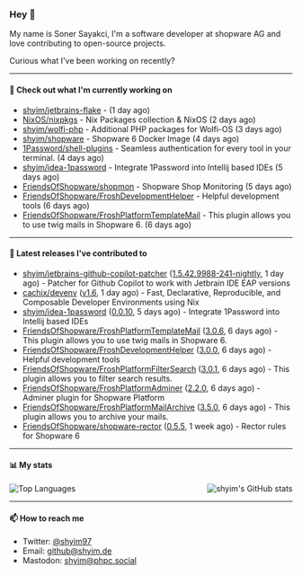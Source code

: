 ### Hey 👋

My name is Soner Sayakci, I'm a software developer at shopware AG and love contributing to open-source projects.

Curious what I've been working on recently?

---

#### 👷 Check out what I'm currently working on

- [shyim/jetbrains-flake](https://github.com/shyim/jetbrains-flake) -  (1 day ago)
- [NixOS/nixpkgs](https://github.com/NixOS/nixpkgs) - Nix Packages collection &amp; NixOS (2 days ago)
- [shyim/wolfi-php](https://github.com/shyim/wolfi-php) - Additional PHP packages for Wolfi-OS (3 days ago)
- [shyim/shopware](https://github.com/shyim/shopware) - Shopware 6 Docker Image (4 days ago)
- [1Password/shell-plugins](https://github.com/1Password/shell-plugins) - Seamless authentication for every tool in your terminal. (4 days ago)
- [shyim/idea-1password](https://github.com/shyim/idea-1password) - Integrate 1Password into Intellij based IDEs (5 days ago)
- [FriendsOfShopware/shopmon](https://github.com/FriendsOfShopware/shopmon) - Shopware Shop Monitoring (5 days ago)
- [FriendsOfShopware/FroshDevelopmentHelper](https://github.com/FriendsOfShopware/FroshDevelopmentHelper) - Helpful development tools (6 days ago)
- [FriendsOfShopware/FroshPlatformTemplateMail](https://github.com/FriendsOfShopware/FroshPlatformTemplateMail) - This plugin allows you to use twig mails in Shopware 6. (6 days ago)

---

#### 🔭 Latest releases I've contributed to

- [shyim/jetbrains-github-copilot-patcher](https://github.com/shyim/jetbrains-github-copilot-patcher) ([1.5.42.9988-241-nightly](https://github.com/shyim/jetbrains-github-copilot-patcher/releases/tag/1.5.42.9988-241-nightly), 1 day ago) - Patcher for Github Copilot to work with Jetbrain IDE EAP versions
- [cachix/devenv](https://github.com/cachix/devenv) ([v1.6](https://github.com/cachix/devenv/releases/tag/v1.6), 1 day ago) - Fast, Declarative, Reproducible, and Composable Developer Environments using Nix
- [shyim/idea-1password](https://github.com/shyim/idea-1password) ([0.0.10](https://github.com/shyim/idea-1password/releases/tag/0.0.10), 5 days ago) - Integrate 1Password into Intellij based IDEs
- [FriendsOfShopware/FroshPlatformTemplateMail](https://github.com/FriendsOfShopware/FroshPlatformTemplateMail) ([3.0.6](https://github.com/FriendsOfShopware/FroshPlatformTemplateMail/releases/tag/3.0.6), 6 days ago) - This plugin allows you to use twig mails in Shopware 6.
- [FriendsOfShopware/FroshDevelopmentHelper](https://github.com/FriendsOfShopware/FroshDevelopmentHelper) ([3.0.0](https://github.com/FriendsOfShopware/FroshDevelopmentHelper/releases/tag/3.0.0), 6 days ago) - Helpful development tools
- [FriendsOfShopware/FroshPlatformFilterSearch](https://github.com/FriendsOfShopware/FroshPlatformFilterSearch) ([3.0.1](https://github.com/FriendsOfShopware/FroshPlatformFilterSearch/releases/tag/3.0.1), 6 days ago) - This plugin allows you to filter search results.
- [FriendsOfShopware/FroshPlatformAdminer](https://github.com/FriendsOfShopware/FroshPlatformAdminer) ([2.2.0](https://github.com/FriendsOfShopware/FroshPlatformAdminer/releases/tag/2.2.0), 6 days ago) - Adminer plugin for Shopware Platform
- [FriendsOfShopware/FroshPlatformMailArchive](https://github.com/FriendsOfShopware/FroshPlatformMailArchive) ([3.5.0](https://github.com/FriendsOfShopware/FroshPlatformMailArchive/releases/tag/3.5.0), 6 days ago) - This plugin allows you to archive your mails.
- [FriendsOfShopware/shopware-rector](https://github.com/FriendsOfShopware/shopware-rector) ([0.5.5](https://github.com/FriendsOfShopware/shopware-rector/releases/tag/0.5.5), 1 week ago) - Rector rules for Shopware 6

---

#### 📊 My stats

<img align="right" alt="shyim's GitHub stats" src="https://github-readme-stats.vercel.app/api?username=shyim&count_private=1&show_icons=true&" />

![Top Languages](https://github-readme-stats.vercel.app/api/top-langs/?username=shyim)

---

#### 📫 How to reach me

- Twitter: [@shyim97](https://twitter.com/shyim97)
- Email: [github@shyim.de](mailto://github@shyim.de)
- Mastodon: <a rel="me" href="https://phpc.social/@shyim">shyim@phpc.social</a>
